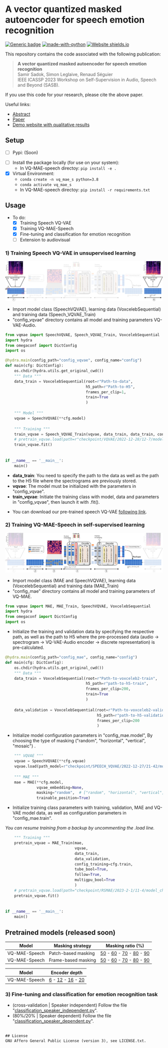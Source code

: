 
# A vector quantized masked autoencoder for speech emotion recognition
[![Generic badge](https://img.shields.io/badge/<STATUS>-<in_progress>-<COLOR>.svg)](https://github.com/samsad35/VQ-MAE-Speech-code)
[![made-with-python](https://img.shields.io/badge/Made%20with-Python-1f425f.svg)](https://www.python.org/)
[![Website shields.io](https://img.shields.io/website-up-down-green-red/http/shields.io.svg)](https://samsad35.github.io/VQ-MAE-Speech/)

[comment]: <> ([![PyPI version fury.io]&#40;https://badge.fury.io/py/ansicolortags.svg&#41;]&#40;https://test.pypi.org/project/&#41;)


This repository contains the code associated with the following publication:
> **A vector quantized masked autoencoder for speech emotion recognition**<br> Samir Sadok, Simon Leglaive, Renaud Séguier<br>IEEE ICASSP 2023 Workshop on Self-Supervision in Audio, Speech and Beyond (SASB).

If you use this code for your research, please cite the above paper.

Useful links:
- [Abstract](https://arxiv.org/abs/2304.11117)
- [Paper](https://ieeexplore.ieee.org/document/10193151)
- [Demo website with qualitative results](https://samsad35.github.io/VQ-MAE-Speech/)

## Setup 
- [ ] Pypi: (Soon) 

[comment]: <> (  - ``````)
- [ ] Install the package locally (for use on your system):  
  - In VQ-MAE-speech directoy: ```pip install -e .```
- [x] Virtual Environment: 
  - ```conda create -n vq_mae_s python=3.8```
  - ```conda activate vq_mae_s```
  - In VQ-MAE-speech directoy: ```pip install -r requirements.txt```

## Usage
* To do:
  * [x] Training Speech VQ-VAE
  * [X] Training VQ-MAE-Speech
  * [X] Fine-tuning and classification for emotion recognition
  * [ ] Extension to audiovisual

### 1) Training Speech VQ-VAE in unsupervised learning

![VQ-VAE](images/step-1.svg)


* Import model class (SpeechVQVAE), learning data (VoxcelebSequential) and training data (Speech_VQVAE_Train)
* "config_vqvae" directory contains all model and training parameters VQ-VAE-Audio.
```python
from vqmae import SpeechVQVAE, Speech_VQVAE_Train, VoxcelebSequential
import hydra
from omegaconf import DictConfig
import os
```
```python
@hydra.main(config_path="config_vqvae", config_name="config")
def main(cfg: DictConfig):
    os.chdir(hydra.utils.get_original_cwd())
    """ Data """
    data_train = VoxcelebSequential(root=r"Path-to-data",
                                    h5_path=r"Path-to-H5",
                                    frames_per_clip=1,
                                    train=True
                                    )

    """ Model """
    vqvae = SpeechVQVAE(**cfg.model)

    """ Training """
    train_vqvae = Speech_VQVAE_Train(vqvae, data_train, data_train, config_training=cfg.train)
    # pretrain_vqvae.load(path=r"checkpoint/VQVAE/2022-12-28/12-7/model_checkpoint")
    train_vqvae.fit()


if __name__ == '__main__':
    main()
```

* **data_train**: You need to specify the path to the data as well as the path to the H5 file where the spectrograms are previously stored. 
* **vqvae**: The model must be initialized with the parameters in "config_vqvae".
* **train_vqvae**: Initiate the training class with model, data and parameters in "config_vqvae", then launch it with .fit().

- You can download our pre-trained speech VQ-VAE [following link]().

### 2) Training VQ-MAE-Speech in self-supervised learning
![VQ-MAE](images/step-2.svg)

* Import model class (MAE and SpeechVQVAE), learning data (VoxcelebSequential) and training data (MAE_Train)
* "config_mae" directory contains all model and training parameters of VQ-MAE.

```python
from vqmae import MAE, MAE_Train, SpeechVQVAE, VoxcelebSequential
import hydra
from omegaconf import DictConfig
import os
```

* Initialize the training and validation data by specifying the respective path, as well as the path to H5 where the pre-processed data (audio -> spectrogram -> VQ-VAE-Audio encoder -> discrete representation) is pre-calculated.
```python
@hydra.main(config_path="config_mae", config_name="config")
def main(cfg: DictConfig):
    os.chdir(hydra.utils.get_original_cwd())
    """ Data """
    data_train = VoxcelebSequential(root=r"Path-to-voxceleb2-train",
                                    h5_path=r"path-to-h5-train",
                                    frames_per_clip=200,
                                    train=True
                                    )

    data_validation = VoxcelebSequential(root=r"Path-to-voxceleb2-validation",
                                         h5_path=r"path-to-h5-validation",
                                         frames_per_clip=200
                                         )
```
* Initialize model configuration parameters in "config_mae.model", By choosing the type of masking ("random", "horizontal", "vertical", "mosaic") .
```python    
    """ VQVAE """
    vqvae = SpeechVQVAE(**cfg.vqvae)
    vqvae.load(path_model=r"checkpoint/SPEECH_VQVAE/2022-12-27/21-42/model_checkpoint")

    """ MAE """
    mae = MAE(**cfg.model,
              vqvae_embedding=None,
              masking="random",  # ["random", "horizontal", "vertical", "mosaic"]
              trainable_position=True) 
```
* Initialize training class parameters with training, validation, MAE and VQ-VAE model data, as well as configuration parameters in "config_mae.train".

_You can resume training from a backup by uncommenting the .load line._
```python
    """ Training """
    pretrain_vqvae = MAE_Train(mae,
                               vqvae,
                               data_train,
                               data_validation,
                               config_training=cfg.train,
                               tube_bool=True,
                               follow=True,
                               multigpu_bool=True
                               )
    # pretrain_vqvae.load(path="checkpoint/RSMAE/2023-2-1/11-4/model_checkpoint")
    pretrain_vqvae.fit()


if __name__ == '__main__':
    main()

```


## Pretrained models (released soon)
| Model         	| Masking strategy    	| Masking ratio (%)                	|
|---------------	|---------------------	|------------------------	|
| VQ-MAE-Speech 	| Patch-based masking 	| [50]() - [60]() - [70]() - [80]() - [90]() 	|
| VQ-MAE-Speech 	| Frame-based masking 	| [50]() - [60]() - [70]() - [80]() - [90]() 	|

| Model         	| Encoder depth    	| 
|---------------	|---------------------	|
| VQ-MAE-Speech 	| [6]() - [12]() - [16]() - [20]() 	|

### 3) Fine-tuning and classification for emotion recognition task

- (cross-validation | Speaker independent) Follow the file "[classification_speaker_independent.py](classification_speaker_independent.py)".
- (80%/20% | Speaker dependent) Follow the file "[classification_speaker_dependent.py](classification_speaker_dependent.py)".

```

## License
GNU Affero General Public License (version 3), see LICENSE.txt.